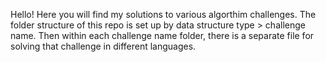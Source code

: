 Hello! Here you will find my solutions to various algorthim challenges. The folder structure of this repo is set up by data structure type > challenge name. Then within each challenge name folder, there is a separate file for solving that challenge in different languages.
